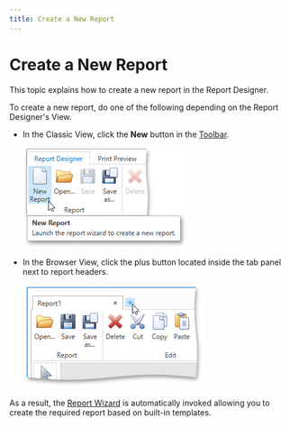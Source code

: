 ```yaml
---
title: Create a New Report
---
```

# Create a New Report
This topic explains how to create a new report in the Report Designer.

To create a new report, do one of the following depending on the Report Designer's View.
* In the Classic View, click the **New** button in the [Toolbar](../../interface-elements/toolbar.md).
	
	![EUD_WpfReportDesigner_CreateReportClassicView](../../../../../images/img123983.png)
* In the Browser View, click the plus button located inside the tab panel next to report headers.
	
	![EUD_WpfReportDesigner_CreateReportBrowserView](../../../../../images/img123984.png)

As a result, the [Report Wizard](../../report-wizard.md) is automatically invoked allowing you to create the required report based on built-in templates.